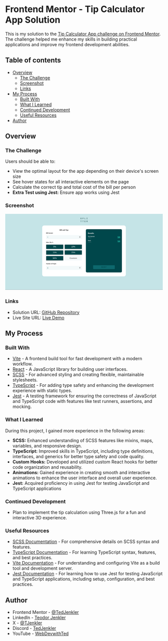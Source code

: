 # Frontend Mentor - Tip Calculator App Solution

This is my solution to the [Tip Calculator App challenge on Frontend Mentor](https://www.frontendmentor.io/challenges/tip-calculator-app-ugJNGbJUX). The challenge helped me enhance my skills in building practical applications and improve my frontend development abilities.

## Table of contents

- [Overview](#overview)
  - [The Challenge](#the-challenge)
  - [Screenshot](#screenshot)
  - [Links](#links)
- [My Process](#my-process)
  - [Built With](#built-with)
  - [What I Learned](#what-i-learned)
  - [Continued Development](#continued-development)
  - [Useful Resources](#useful-resources)
- [Author](#author)

## Overview

### The Challenge

Users should be able to:

- View the optimal layout for the app depending on their device's screen size
- See hover states for all interactive elements on the page
- Calculate the correct tip and total cost of the bill per person
- **Extra Test using Jest:** Ensure app works using Jest

### Screenshot

![Screenshot of the Tip Calculator App](./screenshot.png)

### Links

- Solution URL: [GitHub Repository](https://github.com/TedJenkler/Tip-calculator-Typescript-SCSS)
- Live Site URL: [Live Demo](https://tipcalc-typescript-scss.netlify.app/)

## My Process

### Built With

- [Vite](https://vitejs.dev/) - A frontend build tool for fast development with a modern workflow.
- [React](https://reactjs.org/) - A JavaScript library for building user interfaces.
- [SCSS](https://sass-lang.com/documentation) - For advanced styling and creating flexible, maintainable stylesheets.
- [TypeScript](https://www.typescriptlang.org/docs) - For adding type safety and enhancing the development experience with static types.
- [Jest](https://jestjs.io/docs) - A testing framework for ensuring the correctness of JavaScript and TypeScript code with features like test runners, assertions, and mocking.

### What I Learned

During this project, I gained more experience in the following areas:

- **SCSS:** Enhanced understanding of SCSS features like mixins, maps, variables, and responsive design.
- **TypeScript:** Improved skills in TypeScript, including type definitions, interfaces, and generics for better type safety and code quality.
- **Custom Hooks:** Developed and utilized custom React hooks for better code organization and reusability.
- **Animations:** Gained experience in creating smooth and interactive animations to enhance the user interface and overall user experience.
- **Jest:** Acquired proficiency in using Jest for testing JavaScript and TypeScript applications

### Continued Development

- Plan to implement the tip calculation using Three.js for a fun and interactive 3D experience.

### Useful Resources

- [SCSS Documentation](https://sass-lang.com/documentation) - For comprehensive details on SCSS syntax and features.
- [TypeScript Documentation](https://www.typescriptlang.org/docs) - For learning TypeScript syntax, features, and best practices.
- [Vite Documentation](https://vitejs.dev/) - For understanding and configuring Vite as a build tool and development server.
- [Jest Documentation](https://jestjs.io/docs) - For learning how to use Jest for testing JavaScript and TypeScript applications, including setup, configuration, and best practices.

## Author

- Frontend Mentor - [@TedJenkler](https://www.frontendmentor.io/profile/TedJenkler)
- LinkedIn - [Teodor Jenkler](https://www.linkedin.com/in/tedjenklerwebdeveloper/)
- X - [@TJenkler](https://x.com/TJenkler)
- Discord - [TedJenkler](https://discord.com/users/TedJenkler)
- YouTube - [WebDevwithTed](https://www.youtube.com/@WebDevwithTed)